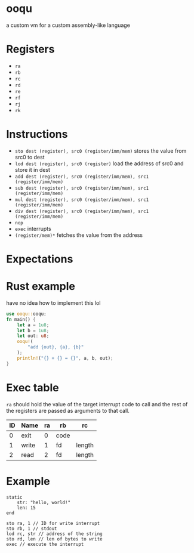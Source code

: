 # ooqu
a custom vm for a custom assembly-like language

# Registers
- `ra`
- `rb`
- `rc`
- `rd`
- `re`
- `rf`
- `rj`
- `rk`

# Instructions
- `sto dest (register), src0 (register/imm/mem)` stores the value from src0 to dest
- `lod dest (register), src0 (register)` load the address of src0 and store it in dest
- `add dest (register), src0 (register/imm/mem), src1 (register/imm/mem)`
- `sub dest (register), src0 (register/imm/mem), src1 (register/imm/mem)`
- `mul dest (register), src0 (register/imm/mem), src1 (register/imm/mem)`
- `div dest (register), src0 (register/imm/mem), src1 (register/imm/mem)`
- `nop`
- `exec` interrupts
- `(register/mem)*` fetches the value from the address

# Expectations

# Rust example
have no idea how to implement this lol
```rs
use ooqu::ooqu;
fn main() {
    let a = 1u8;
    let b = 1u8;
    let out: u8;
    ooqu!(
        "add {out}, {a}, {b}"
    );
    println!("{} + {} = {}", a, b, out);
}
```

# Exec table
`ra` should hold the value of the target interrupt code to call and the rest of the registers are passed as arguments to that call.

ID   |   Name   | ra   | rb  | rc  |
-----|----------|------|-----|-----|
0    | exit     | 0    | code|     |
1    | write    | 1    | fd  |length|
2    | read     | 2    | fd  |length|

# Example
```
static
    str: "hello, world!"
    len: 15
end

sto ra, 1 // ID for write interrupt 
sto rb, 1 // stdout
lod rc, str // address of the string
sto rd, len // len of bytes to write
exec // execute the interrupt
```

